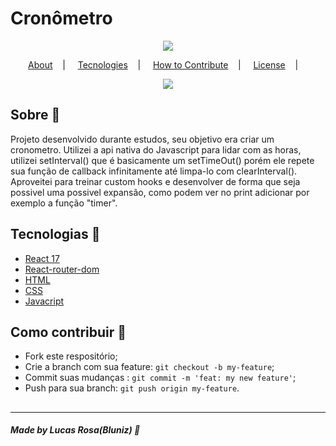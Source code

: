 <h1>Cronômetro</h1>

<p align="center">
<image src=".github/image.png"/></br>

</p>

<p align="center">
<a href="#about-memo">About</a>&nbsp;&nbsp;&nbsp; | &nbsp;&nbsp;&nbsp;
<a href="#tecnologies-rocket">Tecnologies</a>&nbsp;&nbsp;&nbsp; | &nbsp;&nbsp;&nbsp;
<a href="#how-to-contribute-">How to Contribute</a>&nbsp;&nbsp;&nbsp; | &nbsp;&nbsp;&nbsp;
<a href="#license-scroll">License</a>&nbsp;&nbsp;&nbsp; | &nbsp;&nbsp;&nbsp;
</p>

<p align="center">
<image src="https://img.shields.io/badge/ReactJs-green"/>
</p>



## Sobre 📝

Projeto desenvolvido durante estudos, seu objetivo era criar um cronometro. Utilizei a api nativa do Javascript para lidar com as horas, utilizei setInterval() que é basicamente um setTimeOut() porém ele repete sua função de callback infinitamente até limpa-lo com clearInterval(). Aproveitei para treinar custom hooks e desenvolver de forma que seja possivel uma possivel expansão, como podem ver no print adicionar por exemplo a função "timer".

## Tecnologias 🚀

- <a href="#">React 17</a>
- <a href="#">React-router-dom</a>
- <a href="#">HTML</a>
- <a href="#">CSS</a>
- <a href="#">Javacript</a>

## Como contribuir 🤔

- Fork este respositório;
- Crie a branch com sua feature: `git checkout -b my-feature`;
- Commit suas mudanças : `git commit -m 'feat: my new feature'`;
- Push para sua branch: `git push origin my-feature`.

## 


---

##### Made by Lucas Rosa(Bluniz) 🌊
